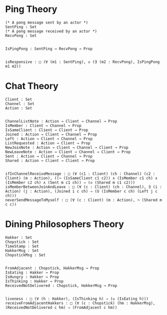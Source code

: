 # Ping Theory

    (* A pong message sent by an actor *)
    SentPing : Set
    (* A pong message received by an actor *)
    RecvPong : Set


    IsPingPong : SentPing → RecvPong → Prop


    isResponsive : □ (∀ (m1 : SentPing), ◇ (∃ (m2 : RecvPong), IsPingPong m1 m2))

# Chat Theory

    Client : Set
    Channel : Set
    Action : Set


    ChannelListNote : Action → Client → Channel → Prop
    IsMember : Client → Channel → Prop
    IsSameClient : Client → Client → Prop
    Joined : Action → Client → Channel → Prop
    Left : Action → Client → Channel → Prop
    ListRequested : Action → Client → Prop
    NewJoinNote : Action → Client → Channel → Client → Prop
    NewLeaveNote : Action → Client → Channel → Client → Prop
    Sent : Action → Client → Channel → Prop
    Shared : Action → Client → Client → Prop


    ifInChannelReceiveMessage : □ (∀ (c1 : Client) (ch : Channel) (c2 : Client) (m : Action), ((¬ (IsSameClient c1 c2)) ∧ (IsMember c1 ch) ∧ (IsMember c2 ch) ∧ (Sent m c1 ch)) ⇒ (◇ (Shared m c1 c2)))
    isMemberBetweenJoinAndLeave : □ (∀ (c : Client) (ch : Channel), ∃ (i : Action) (j : Action), (Joined i c ch) ⇒ (U (IsMember c ch) (Left j c ch)))
    neverSendMessageToMyself : □ (∀ (c : Client) (m : Action), ¬ (Shared m c c))

# Dining Philosophers Theory

    Hakker : Set
    Chopstick : Set
    TimeStamp : Set
    HakkerMsg : Set
    ChopstickMsg : Set


    FromAdjacent : Chopstick, HakkerMsg → Prop
    IsEating : Hakker → Prop
    IsHungry : Hakker → Prop
    IsThinking : Hakker → Prop
    ReceivedNotDelivered : Chopstick, HakkerMsg → Prop


    liveness : □ (∀ (h : Hakker), (IsThinking h) ⇒ (◇ (IsEating h)))
    receiveFromAdjacentHakkers : □ (∀ (c : Chopstick) (hm : HakkerMsg), (ReceivedNotDelivered c hm) ⇒ (FromAdjacent c hm))

